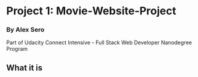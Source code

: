 # Project 1: Movie-Website-Project
### By Alex Sero 

Part of Udacity Connect Intensive - Full Stack Web Developer Nanodegree Program

## What it is

